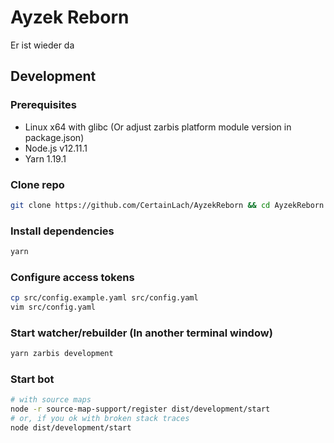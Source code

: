 # Ayzek Reborn

Er ist wieder da

## Development

### Prerequisites

- Linux x64 with glibc (Or adjust zarbis platform module version in package.json)
- Node.js v12.11.1
- Yarn 1.19.1

### Clone repo

```sh
git clone https://github.com/CertainLach/AyzekReborn && cd AyzekReborn
```

### Install dependencies

```sh
yarn
```

### Configure access tokens

```sh
cp src/config.example.yaml src/config.yaml
vim src/config.yaml
```

### Start watcher/rebuilder (In another terminal window)

```sh
yarn zarbis development
```

### Start bot

```sh
# with source maps
node -r source-map-support/register dist/development/start
# or, if you ok with broken stack traces
node dist/development/start
```
